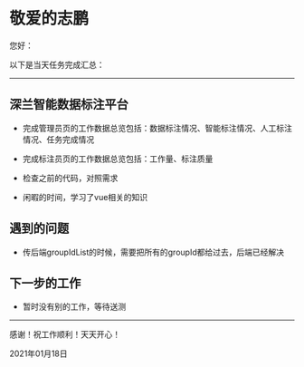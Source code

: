 # 敬爱的志鹏

您好：

以下是当天任务完成汇总：

---

## 深兰智能数据标注平台

- 完成管理员页的工作数据总览包括：数据标注情况、智能标注情况、人工标注情况、任务完成情况

- 完成标注员页的工作数据总览包括：工作量、标注质量

- 检查之前的代码，对照需求

- 闲暇的时间，学习了vue相关的知识

## 遇到的问题

- 传后端groupIdList的时候，需要把所有的groupId都给过去，后端已经解决

## 下一步的工作

- 暂时没有别的工作，等待送测

---
感谢！祝工作顺利！天天开心！

2021年01月18日
